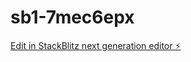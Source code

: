 # sb1-7mec6epx

[Edit in StackBlitz next generation editor ⚡️](https://stackblitz.com/~/github.com/sandaruDevr/sb1-7mec6epx)